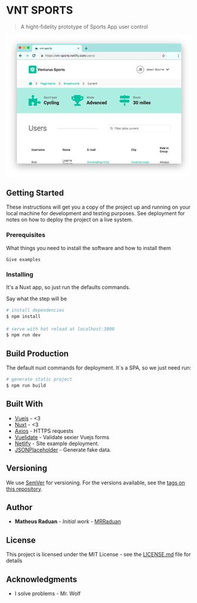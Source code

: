 # VNT SPORTS

> A hight-fidelity prototype of Sports App user control

![System interface](https://raw.githubusercontent.com/MRRaduan/vnt-sports/master/vnt.png)

## Getting Started

These instructions will get you a copy of the project up and running on your local machine for development and testing purposes. See deployment for notes on how to deploy the project on a live system.

### Prerequisites

What things you need to install the software and how to install them

```
Give examples
```

### Installing

It's a Nuxt app, so just run the defaults commands.

Say what the step will be

```bash
# install dependencies
$ npm install

# serve with hot reload at localhost:3000
$ npm run dev

```

## Build Production

The default nuxt commands for deployment.
It`s a SPA, so we just need run:

```bash
# generate static project
$ npm run build
```

## Built With

- [Vuejs](https://vuejs.org/) - <3
- [Nuxt](https://nuxtjs.org/) - <3
- [Axios](https://github.com/axios/axios) - HTTPS requests
- [Vuelidate](https://github.com/vuelidate/vuelidate) - Validate sexier Vuejs forms
- [Netlify](https://www.netlify.com/) - Site example deployment.
- [JSONPlaceholder](https://jsonplaceholder.typicode.com/) - Generate fake data.

## Versioning

We use [SemVer](http://semver.org/) for versioning. For the versions available, see the [tags on this repository](https://github.com/your/project/tags).

## Author

- **Matheus Raduan** - _Initial work_ - [MRRaduan](https://github.com/MRRaduan)

## License

This project is licensed under the MIT License - see the [LICENSE.md](LICENSE.md) file for details

## Acknowledgments

- I solve problems - Mr. Wolf
